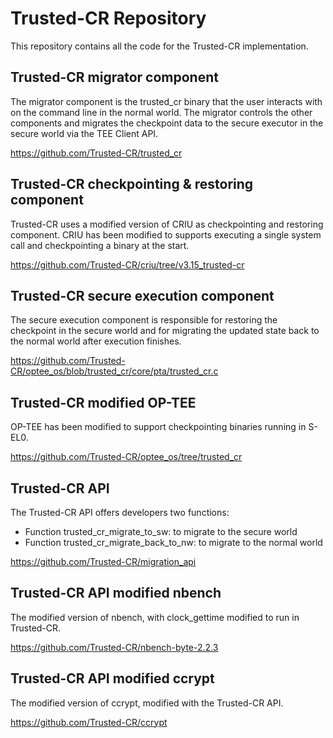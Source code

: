 # Trusted-CR Repository

This repository contains all the code for the Trusted-CR implementation.

## Trusted-CR migrator component
The migrator component is the trusted_cr binary that the user interacts with on the command line in the normal world. The migrator controls the other components and migrates the checkpoint data to the secure executor in the secure world via the TEE Client API.

https://github.com/Trusted-CR/trusted_cr

## Trusted-CR checkpointing & restoring component
Trusted-CR uses a modified version of CRIU as checkpointing and restoring component. CRIU has been modified to supports executing a single system call and checkpointing a binary at the start.

https://github.com/Trusted-CR/criu/tree/v3.15_trusted-cr

## Trusted-CR secure execution component
The secure execution component is responsible for restoring the checkpoint in the secure world and for migrating the updated state back to the normal world after execution finishes.

https://github.com/Trusted-CR/optee_os/blob/trusted_cr/core/pta/trusted_cr.c

## Trusted-CR modified OP-TEE
OP-TEE has been modified to support checkpointing binaries running in S-EL0.

https://github.com/Trusted-CR/optee_os/tree/trusted_cr

## Trusted-CR API
The Trusted-CR API offers developers two functions:
- Function trusted_cr_migrate_to_sw: to migrate to the secure world
- Function trusted_cr_migrate_back_to_nw: to migrate to the normal world

https://github.com/Trusted-CR/migration_api

## Trusted-CR API modified nbench
The modified version of nbench, with clock_gettime modified to run in Trusted-CR.

https://github.com/Trusted-CR/nbench-byte-2.2.3

## Trusted-CR API modified ccrypt
The modified version of ccrypt, modified with the Trusted-CR API.

https://github.com/Trusted-CR/ccrypt
